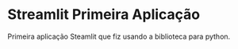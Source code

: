 # Streamlit Primeira Aplicação
Primeira aplicação Steamlit que fiz usando a biblioteca para python.
